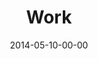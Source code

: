 ---
layout: message
category: message
series: "The New Man"
title: "Work"
date: 2014-05-10-00-00
message_id: 863
audio: "http://s3.amazonaws.com/crossroads-media/messages/audio/thenewman_03.mp3"
audio-duration: ":"
description: "Kirk Perry talks about the new man and work."
video: "http://s3.amazonaws.com/crossroads-media/messages/video/thenewman_03.mp4"
video-duration: ":"
video-image: "http://s3.amazonaws.com/crossroads-media/images/thenewman_03.jpg"
program: "http://s3.amazonaws.com/crossroads-media/documents/05_10-11_14Program_LO.pdf"
tag: 
 - kirk-perry
 - crossroads
 - crossroads-church
 - work
explicit: false
---
